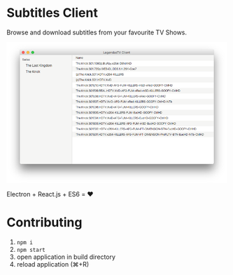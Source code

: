 # Subtitles Client

Browse and download subtitles from your favourite TV Shows.

![Screenshot](docs/screenshot.png)

Electron + React.js + ES6 = :heart:

# Contributing
1. `npm i`
2. `npm start`
3. open application in build directory
4. reload application (⌘+R)
